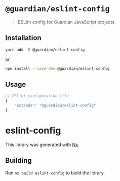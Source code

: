 # `@guardian/eslint-config`

> ESLint config for Guardian JavaScript projects.

## Installation

```bash
yarn add -D @guardian/eslint-config
```

or

```bash
npm install --save-dev @guardian/eslint-config
```

## Usage

```js
// ESLint configuration file
{
    "extends": "@guardian/eslint-config"
}
```

# eslint-config

This library was generated with [Nx](https://nx.dev).

## Building

Run `nx build eslint-config` to build the library.
